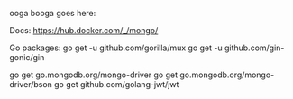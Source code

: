 ooga booga goes here: 

Docs: 
https://hub.docker.com/_/mongo/
<!-- https://upper.io/v4/adapter/mongo/ -->


Go packages: 
go get -u github.com/gorilla/mux
go get -u github.com/gin-gonic/gin
<!-- go get github.com/upper/db/v4/adapter/mongodb -->
go get go.mongodb.org/mongo-driver
go get go.mongodb.org/mongo-driver/bson
go get github.com/golang-jwt/jwt